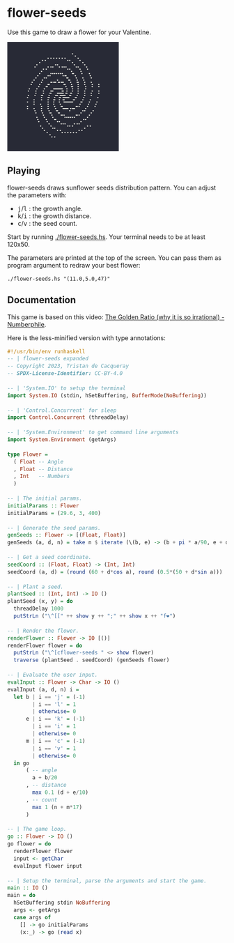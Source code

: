 # flower-seeds

Use this game to draw a flower for your Valentine.

![Playing the game](flower-seeds.png)


## Playing

flower-seeds draws sunflower seeds distribution pattern.
You can adjust the parameters with:

- <kbd>j</kbd>/<kbd>l</kbd> : the growth angle.
- <kbd>k</kbd>/<kbd>i</kbd> : the growth distance.
- <kbd>c</kbd>/<kbd>v</kbd> : the seed count.

Start by running [./flower-seeds.hs](flower-seeds.hs).
Your terminal needs to be at least 120x50.

The parameters are printed at the top of the screen.
You can pass them as program argument to redraw your best flower:

```ShellSession
./flower-seeds.hs "(11.0,5.0,47)"
```


## Documentation

This game is based on this video: [The Golden Ratio (why it is so irrational) - Numberphile](https://www.youtube.com/watch?v=sj8Sg8qnjOg).

Here is the less-minified version with type annotations:

```haskell
#!/usr/bin/env runhaskell
-- | flower-seeds expanded
-- Copyright 2023, Tristan de Cacqueray
-- SPDX-License-Identifier: CC-BY-4.0

-- | 'System.IO' to setup the terminal
import System.IO (stdin, hSetBuffering, BufferMode(NoBuffering))

-- | 'Control.Concurrent' for sleep
import Control.Concurrent (threadDelay)

-- | 'System.Environment' to get command line arguments
import System.Environment (getArgs)

type Flower =
  ( Float -- Angle
  , Float -- Distance
  , Int   -- Numbers
  )

-- | The initial params.
initialParams :: Flower
initialParams = (29.6, 3, 400)

-- | Generate the seed params.
genSeeds :: Flower -> [(Float, Float)]
genSeeds (a, d, n) = take n $ iterate (\(b, e) -> (b + pi * a/90, e + d/30)) (0,0)

-- | Get a seed coordinate.
seedCoord :: (Float, Float) -> (Int, Int)
seedCoord (a, d) = (round (60 + d*cos a), round (0.5*(50 + d*sin a)))

-- | Plant a seed.
plantSeed :: (Int, Int) -> IO ()
plantSeed (x, y) = do
  threadDelay 1000
  putStrLn ("\^[[" ++ show y ++ ";" ++ show x ++ "f❤")

-- | Render the flower.
renderFlower :: Flower -> IO [()]
renderFlower flower = do
  putStrLn ("\^[cflower-seeds " <> show flower)
  traverse (plantSeed . seedCoord) (genSeeds flower)

-- | Evaluate the user input.
evalInput :: Flower -> Char -> IO ()
evalInput (a, d, n) i =
  let b | i == 'j' = (-1)
        | i == 'l' = 1
        | otherwise= 0
      e | i == 'k' = (-1)
        | i == 'i' = 1
        | otherwise= 0
      m | i == 'c' = (-1)
        | i == 'v' = 1
        | otherwise= 0
  in go
      ( -- angle
        a + b/20
      , -- distance
        max 0.1 (d + e/10)
      , -- count
        max 1 (n + m*17)
      )

-- | The game loop.
go :: Flower -> IO ()
go flower = do
  renderFlower flower
  input <- getChar
  evalInput flower input

-- | Setup the terminal, parse the arguments and start the game.
main :: IO ()
main = do
  hSetBuffering stdin NoBuffering
  args <- getArgs
  case args of
    [] -> go initialParams
    (x:_) -> go (read x)
```
